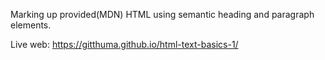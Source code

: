 Marking up provided(MDN) HTML using semantic heading and paragraph elements.

Live web: https://gitthuma.github.io/html-text-basics-1/
